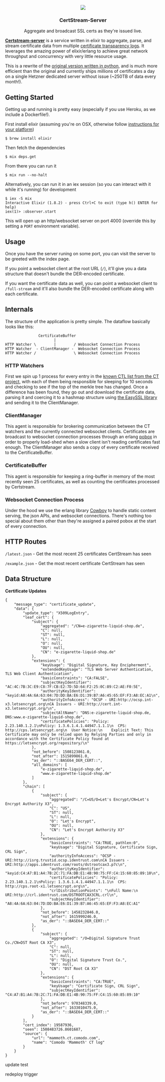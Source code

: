 <p align="center">
    <img align="center" src="https://user-images.githubusercontent.com/1072598/31840406-1fe37936-b59a-11e7-939a-71d36e584fc9.png" />
    <h3 align="center">CertStream-Server</h3>
    <p align="center">Aggregate and broadcast SSL certs as they're issued live.</p>
</p>

[**Certstream-server**](https://certstream.calidog.io/) is a service written in elixir to aggregate, parse, and stream certificate data from multiple [certificate transparency logs](https://www.certificate-transparency.org/what-is-ct). It leverages the amazing power of elixir/erlang to achieve great network throughput and concurrency with very little resource usage.

This is a rewrite of the [original version written in python](https://github.com/CaliDog/certstream-server-python), and is much more efficient than the original and currently ships millions of certificates a day on a single Hetzner dedicated server without issue (\~250TB of data every month!).

## Getting Started

Getting up and running is pretty easy (especially if you use Heroku, as we include a Dockerfile!).

First install elixir (assuming you're on OSX, otherwise follow [instructions for your platform](https://elixir-lang.org/install.html))

```
$ brew install elixir
```

Then fetch the dependencies

```
$ mix deps.get
```

From there you can run it

```
$ mix run --no-halt
```

Alternatively, you can run it in an iex session (so you can interact with it while it's running) for development

```
$ iex -S mix
Interactive Elixir (1.8.2) - press Ctrl+C to exit (type h() ENTER for help)
iex(1)> :observer.start
```

This will open up an http/websocket server on port 4000 (override this by setting a `PORT` environment variable). 

## Usage

Once you have the server runing on some port, you can visit the server to be greeted with the index page. 

If you point a websocket client at the root URL (`/`), it'll give you a data structure that doesn't bundle the DER-encoded certificate.

If you want the certificate data as well, you can point a websocket client to `/full-stream` and it'll also bundle the DER-encoded certificate along with each certificate. 

## Internals

The structure of the application is pretty simple. The dataflow basically looks like this:

```
               CertificateBuffer
                      |
HTTP Watcher \        |        / Websocket Connection Process
HTTP Watcher  - ClientManager -  Websocket Connection Process
HTTP Watcher /                 \ Websocket Connection Process

```
### HTTP Watchers
First we spin up 1 process for every entry in the [known CTL list from the CT project](https://www.gstatic.com/ct/log_list/all_logs_list.json), with each of them being responsible for sleeping for 10 seconds and checking to see if the top of the merkle tree has changed. Once a difference has been found, they go out and download the certificate data, parsing it and coercing it to a hashmap structure using [the EasySSL library](https://github.com/CaliDog/EasySSL) and sending it to the ClientManager.

### ClientManager
This agent is responsible for brokering communication between the CT watchers and the currently connected websocket clients. Certificates are broadcast to websocket connection processes through an erlang [pobox](https://github.com/ferd/pobox) in order to properly load-shed when a slow client isn't reading certificates fast enough. The ClientManager also sends a copy of every certificate received to the CertificateBuffer.

### CertificateBuffer
This agent is responsible for keeping a ring-buffer in memory of the most recently seen 25 certificates, as well as counting the certificates processed by Certstream.

### Websocket Connection Process
Under the hood we use the erlang library [Cowboy](https://github.com/ninenines/cowboy) to handle static content serving, the json APIs, and websocket connections. There's nothing too special about them other than they're assigned a paired pobox at the start of every connection.

## HTTP Routes

`/latest.json` - Get the most recent 25 certificates CertStream has seen

`/example.json` - Get the most recent certificate CertStream has seen

## Data Structure

**Certificate Updates**

```
{
    "message_type": "certificate_update",
    "data": {
        "update_type": "X509LogEntry",
        "leaf_cert": {
            "subject": {
                "aggregated": "/CN=e-zigarette-liquid-shop.de",
                "C": null,
                "ST": null,
                "L": null,
                "O": null,
                "OU": null,
                "CN": "e-zigarette-liquid-shop.de"
            },
            "extensions": {
                "keyUsage": "Digital Signature, Key Encipherment",
                "extendedKeyUsage": "TLS Web Server Authentication, TLS Web Client Authentication",
                "basicConstraints": "CA:FALSE",
                "subjectKeyIdentifier": "AC:4C:7B:3C:E9:C8:7F:CB:E2:7D:5D:64:F2:25:0C:89:C2:AE:F0:5E",
                "authorityKeyIdentifier": "keyid:A8:4A:6A:63:04:7D:DD:BA:E6:D1:39:B7:A6:45:65:EF:F3:A8:EC:A1\n",
                "authorityInfoAccess": "OCSP - URI:http://ocsp.int-x3.letsencrypt.org\nCA Issuers - URI:http://cert.int-x3.letsencrypt.org/\n",
                "subjectAltName": "DNS:e-zigarette-liquid-shop.de, DNS:www.e-zigarette-liquid-shop.de",
                "certificatePolicies": "Policy: 2.23.140.1.2.1\nPolicy: 1.3.6.1.4.1.44947.1.1.1\n  CPS: http://cps.letsencrypt.org\n  User Notice:\n    Explicit Text: This Certificate may only be relied upon by Relying Parties and only in accordance with the Certificate Policy found at https://letsencrypt.org/repository/\n"
            },
            "not_before": 1508123861.0,
            "not_after": 1515899861.0,
            "as_der": "::BASE64_DER_CERT::",
            "all_domains": [
                "e-zigarette-liquid-shop.de",
                "www.e-zigarette-liquid-shop.de"
            ]
        },
        "chain": [
            {
                "subject": {
                    "aggregated": "/C=US/O=Let's Encrypt/CN=Let's Encrypt Authority X3",
                    "C": "US",
                    "ST": null,
                    "L": null,
                    "O": "Let's Encrypt",
                    "OU": null,
                    "CN": "Let's Encrypt Authority X3"
                },
                "extensions": {
                    "basicConstraints": "CA:TRUE, pathlen:0",
                    "keyUsage": "Digital Signature, Certificate Sign, CRL Sign",
                    "authorityInfoAccess": "OCSP - URI:http://isrg.trustid.ocsp.identrust.com\nCA Issuers - URI:http://apps.identrust.com/roots/dstrootcax3.p7c\n",
                    "authorityKeyIdentifier": "keyid:C4:A7:B1:A4:7B:2C:71:FA:DB:E1:4B:90:75:FF:C4:15:60:85:89:10\n",
                    "certificatePolicies": "Policy: 2.23.140.1.2.1\nPolicy: 1.3.6.1.4.1.44947.1.1.1\n  CPS: http://cps.root-x1.letsencrypt.org\n",
                    "crlDistributionPoints": "\nFull Name:\n  URI:http://crl.identrust.com/DSTROOTCAX3CRL.crl\n",
                    "subjectKeyIdentifier": "A8:4A:6A:63:04:7D:DD:BA:E6:D1:39:B7:A6:45:65:EF:F3:A8:EC:A1"
                },
                "not_before": 1458232846.0,
                "not_after": 1615999246.0,
                "as_der": "::BASE64_DER_CERT::"
            },
            {
                "subject": {
                    "aggregated": "/O=Digital Signature Trust Co./CN=DST Root CA X3",
                    "C": null,
                    "ST": null,
                    "L": null,
                    "O": "Digital Signature Trust Co.",
                    "OU": null,
                    "CN": "DST Root CA X3"
                },
                "extensions": {
                    "basicConstraints": "CA:TRUE",
                    "keyUsage": "Certificate Sign, CRL Sign",
                    "subjectKeyIdentifier": "C4:A7:B1:A4:7B:2C:71:FA:DB:E1:4B:90:75:FF:C4:15:60:85:89:10"
                },
                "not_before": 970348339.0,
                "not_after": 1633010475.0,
                "as_der": "::BASE64_DER_CERT::"
            }
        ],
        "cert_index": 19587936,
        "seen": 1508483726.8601687,
        "source": {
            "url": "mammoth.ct.comodo.com",
            "name": "Comodo 'Mammoth' CT log"
        }
    }
}
```

update test

redeploy trigger
